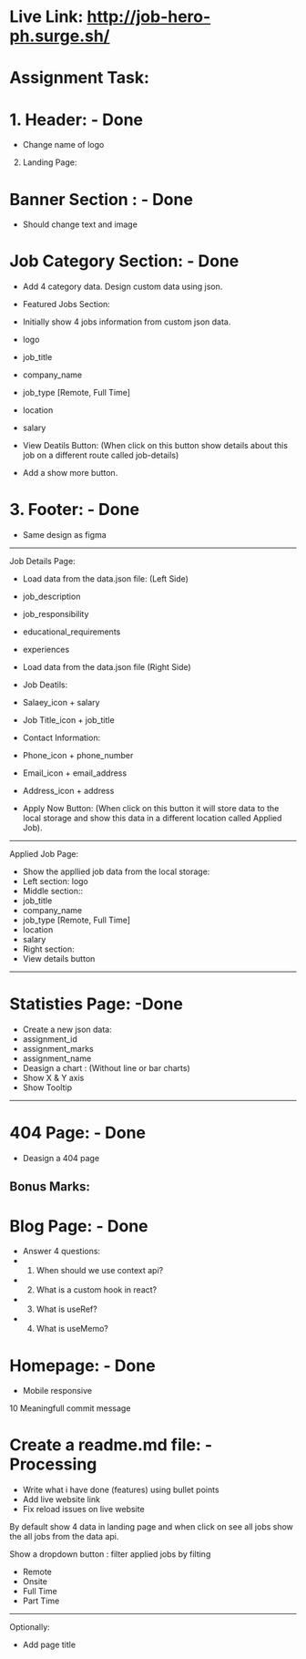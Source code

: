 # Live Link: http://job-hero-ph.surge.sh/

# Assignment Task: 
# 1. Header:  - Done
 - Change name of logo

2. Landing Page:
# Banner Section : - Done
 - Should change text and image

# Job Category Section: - Done
 - Add 4 category data. Design custom data using json.

- Featured Jobs Section:
 - Initially show 4 jobs information from custom json data.
  - logo
  - job_title    
  - company_name
  - job_type [Remote, Full Time]
  - location
  - salary
 - View Deatils Button: (When click on this button show details about this job on a different route called job-details)

- Add a show more button.

# 3. Footer: - Done
 - Same design as figma
-------------------------------------------------------
Job Details Page:
 - Load data from the data.json file: (Left Side)
  - job_description
  - job_responsibility
  - educational_requirements
  - experiences

- Load data from the data.json file (Right Side)
 - Job Deatils:
  - Salaey_icon + salary
  - Job Title_icon + job_title
 - Contact Information:
  - Phone_icon + phone_number
  - Email_icon + email_address
  - Address_icon + address
- Apply Now Button: (When click on this button it will store data to the local storage and show this data in a different location called Applied Job).
----------------------------------------------------------------
Applied Job Page:
 - Show the appllied job data from the local storage:
  - Left section: logo
  - Middle section:: 
   - job_title
   - company_name
   - job_type [Remote, Full Time]
   - location 
   - salary
  - Right section: 
   - View details button
----------------------------------------------------------------
# Statisties Page: -Done
 - Create a new json data:
  - assignment_id
  - assignment_marks
  - assignment_name
 - Deasign a chart : (Without line or bar charts)
 - Show X & Y axis
 - Show Tooltip

----------------------------------------------------------------
 # 404 Page: - Done
  - Deasign a 404 page 

Bonus Marks:
----------------------------------------------------------------
# Blog Page: - Done
 - Answer 4 questions:
  - 1. When should we use context api?
  - 2. What is a custom hook in react?
  - 3. What is useRef?
  - 4. What is useMemo?

# Homepage: - Done
 - Mobile responsive

10 Meaningfull commit message

# Create a readme.md file: - Processing
 - Write what i have done (features) using bullet points
 - Add live website link
 - Fix reload issues on live website

By default show 4 data in landing page and when click on see all jobs show the all jobs from the data api.

Show a dropdown button : filter applied jobs by filting
 - Remote
 - Onsite
 - Full Time
 - Part Time
----------------------------------------------------------------

Optionally:
 - Add page title



